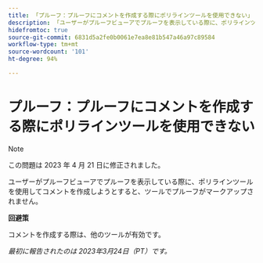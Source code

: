```yaml
---
title: 「プルーフ：プルーフにコメントを作成する際にポリラインツールを使用できない」
description: 「ユーザーがプルーフビューアでプルーフを表示している際に、ポリラインツールを使用してコメントを作成しようとすると、ツールはプルーフをマークアップしません。」
hidefromtoc: true
source-git-commit: 6831d5a2fe0b0061e7ea8e81b547a46a97c89584
workflow-type: tm+mt
source-wordcount: '101'
ht-degree: 94%

---
```



# プルーフ：プルーフにコメントを作成する際にポリラインツールを使用できない

<!--This article is on the WF and WFP TOCs-->

>[!NOTE]
>
>この問題は 2023 年 4 月 21 日に修正されました。

ユーザーがプルーフビューアでプルーフを表示している際に、ポリラインツールを使用してコメントを作成しようとすると、ツールでプルーフがマークアップされません。

**回避策**

コメントを作成する際は、他のツールが有効です。

_最初に報告されたのは 2023年3月24日（PT）です。_


